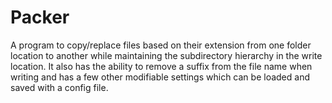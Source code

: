 # Packer
A program to copy/replace files based on their extension from one folder location to another while maintaining the subdirectory hierarchy in the write location. It also has the ability to remove a suffix from the file name when writing and has a few other modifiable settings which can be loaded and saved with a config file.
